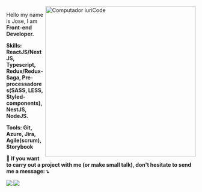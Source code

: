 <img src="https://raw.githubusercontent.com/MicaelliMedeiros/micaellimedeiros/master/image/computer-illustration.png" min-width="400px" max-width="400px" width="400px" align="right" alt="Computador iuriCode">

<p align="left"> 
  Hello my name is Jose, I am <strong>Front-end Developer.<br>
</p>

<p align="left">
   Skills: <strong>ReactJS/NextJS, Typescript, Redux/Redux-Saga, Pre-processadores(SASS, LESS, Styled-components), NestJS, NodeJS.</strong>
</p>

<p align="left">
  Tools: <strong>Git, Azure, Jira, Agile(scrum), Storybook</strong>
</p>

<p align="left">
  💌 If you want to carry out a project with me (or make small talk), don't hesitate to send me a message: ⤵️
</p>

<p align="left">
  
  <a href="https://www.linkedin.com/in/josemartinsmelo/" alt="Linkedin">
  <img src="https://img.shields.io/badge/-Linkedin-0e76a8?style=for-the-badge&logo=Linkedin&logoColor=white&link=https://www.linkedin.com/in/josemartinsmelo" /></a>

  <a href="https://www.facebook.com/profile.php?id=100008975144321" alt="Facebook">
  <img src="https://img.shields.io/badge/-Facebook-3b5998?style=for-the-badge&logo=facebook&logoColor=white&link=https://www.facebook.com/josephmartins/"/></a>
</p>  
